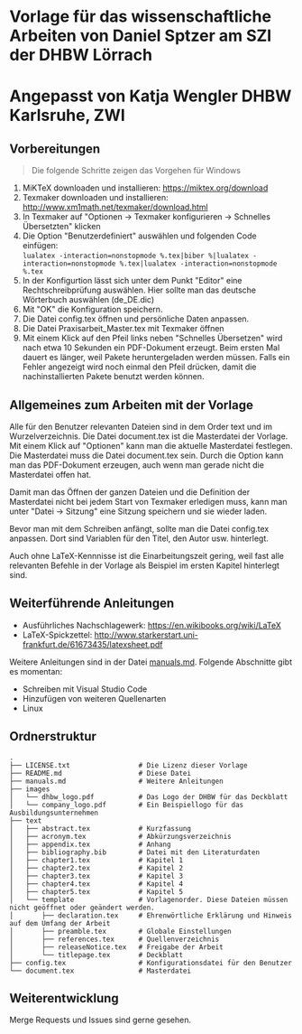 # Vorlage für das wissenschaftliche Arbeiten von Daniel Sptzer am SZI der DHBW Lörrach
# Angepasst von Katja  Wengler DHBW Karlsruhe, ZWI

## Vorbereitungen
> Die folgende Schritte zeigen das Vorgehen für Windows

1. MiKTeX downloaden und installieren: https://miktex.org/download
2. Texmaker downloaden und installieren: http://www.xm1math.net/texmaker/download.html
3. In Texmaker auf "Optionen -> Texmaker konfigurieren -> Schnelles Übersetzten" klicken
4. Die Option "Benutzerdefiniert" auswählen und folgenden Code einfügen: <br> ```lualatex -interaction=nonstopmode %.tex|biber %|lualatex -interaction=nonstopmode %.tex|lualatex -interaction=nonstopmode %.tex```
5. In der Konfigurtion lässt sich unter dem Punkt "Editor" eine Rechtschreibprüfung auswählen. Hier sollte man das deutsche Wörterbuch auswählen (de_DE.dic)
6. Mit "OK" die Konfiguration speichern.
7. Die Datei config.tex öffnen und persönliche Daten anpassen.
7. Die Datei Praxisarbeit_Master.tex mit Texmaker öffnen
8. Mit einem Klick auf den Pfeil links neben "Schnelles Übersetzen" wird nach etwa 10 Sekunden ein PDF-Dokument erzeugt. Beim ersten Mal dauert es länger, weil Pakete heruntergeladen werden müssen. Falls ein Fehler angezeigt wird noch einmal den Pfeil drücken, damit die nachinstallierten Pakete benutzt werden können.

## Allgemeines zum Arbeiten mit der Vorlage
Alle für den Benutzer relevanten Dateien sind in dem Order text und im Wurzelverzeichnis. 
Die Datei document.tex ist die Masterdatei der Vorlage. Mit einem Klick auf "Optionen" kann man die aktuelle Masterdatei festlegen. Die Masterdatei muss die Datei document.tex sein. Durch die Option kann man das PDF-Dokument erzeugen, auch wenn man gerade nicht die Masterdatei offen hat.

Damit man das Öffnen der ganzen Dateien und die Definition der Masterdatei nicht bei jedem Start von Texmaker erledigen muss, kann man unter "Datei -> Sitzung" eine Sitzung speichern und sie wieder laden.

Bevor man mit dem Schreiben anfängt, sollte man die Datei config.tex anpassen. Dort sind Variablen für den Titel, den Autor usw. hinterlegt.

Auch ohne LaTeX-Kennnisse ist die Einarbeitungszeit gering, weil fast alle relevanten Befehle in der Vorlage als Beispiel im ersten Kapitel hinterlegt sind.

## Weiterführende Anleitungen
- Ausführliches Nachschlagewerk: https://en.wikibooks.org/wiki/LaTeX
- LaTeX-Spickzettel: http://www.starkerstart.uni-frankfurt.de/61673435/latexsheet.pdf

Weitere Anleitungen sind in der Datei [manuals.md](https://gitlab.com/spitzerd/latex-vorlage-dhbw-loerrach-szi/blob/master/manuals.md).
Folgende Abschnitte gibt es momentan:
- Schreiben mit Visual Studio Code
- Hinzufügen von weiteren Quellenarten
- Linux

## Ordnerstruktur
```
.
├── LICENSE.txt                 # Die Lizenz dieser Vorlage
├── README.md                   # Diese Datei
├── manuals.md                  # Weitere Anleitungen
├── images
│   └── dhbw_logo.pdf           # Das Logo der DHBW für das Deckblatt
│   └── company_logo.pdf        # Ein Beispiellogo für das Ausbildungsunternehmen
├── text                        
│   ├── abstract.tex            # Kurzfassung
│   ├── acronym.tex             # Abkürzungsverzeichnis
│   ├── appendix.tex            # Anhang
│   ├── bibliography.bib        # Datei mit den Literaturdaten
│   ├── chapter1.tex            # Kapitel 1
│   ├── chapter2.tex            # Kapitel 2
│   ├── chapter3.tex            # Kapitel 3
│   ├── chapter4.tex            # Kapitel 4
│   ├── chapter5.tex            # Kapitel 5          
│   └── template                # Vorlagenorder. Diese Dateien müssen nicht geöffnet oder geändert werden.
│       ├── declaration.tex     # Ehrenwörtliche Erklärung und Hinweis auf dem Umfang der Arbeit
│       ├── preamble.tex        # Globale Einstellungen
│       ├── references.tex      # Quellenverzeichnis
│       ├── releaseNotice.tex   # Freigabe der Arbeit
│       └── titlepage.tex       # Deckblatt
├── config.tex                  # Konfigurationsdatei für den Benutzer
└── document.tex                # Masterdatei
```
## Weiterentwicklung
Merge Requests und Issues sind gerne gesehen. 

